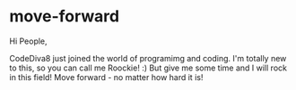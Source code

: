 # move-forward

Hi People,

CodeDiva8 just joined the world of programimg and coding. I'm totally new to this, so you can call me Roockie! :) But give me some time and I will rock in this field! Move forward - no matter how hard it is! 
